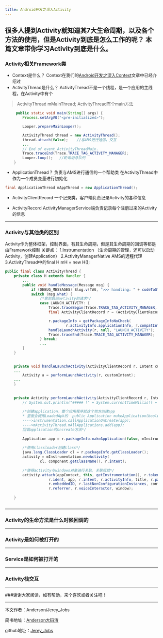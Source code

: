 ```yaml
---
title: Android开发之深入Activity
---
```


很多人提到Activity就知道其7大生命周期，以及各个方法的使用，但是Activity到底是怎么工作的呢？
本篇文章带你学习Activity到底是什么。
----------
### Activity相关Framework类
- Context是什么？
  Context在我们的[Android开发之深入Context][1]文章中已经介绍过
- ActivityThread是什么？
ActivityThread不是一个线程，是一个应用的主线程，在Activity中有个
>  ActivityThread mMainThread;
ActivityThread有个main方法
``` java
     public static void main(String[] args) {
        Process.setArgV0("<pre-initialized>");

        Looper.prepareMainLooper();

        ActivityThread thread = new ActivityThread();
        thread.attach(false);    //与AMS进行通信，交互
        ...
        // End of event ActivityThreadMain.
        Trace.traceEnd(Trace.TRACE_TAG_ACTIVITY_MANAGER);
        Looper.loop();   //轮询消息队列
    }
```

- ApplicationThread？
负责与AMS进行通信的一个帮助类
在ActivityThread中作为一个成员变量进行初始化

``` java
final ApplicationThread mAppThread = new ApplicationThread();
```

- ActivityClientRecord
一个记录类，客户端负责记录Activity的各种信息

- ActivityRecord
ActivityManagerService端负责记录每个注册过来的Activity的信息
---------- 
### Activity与其他类的区别
Activity作为整体框架，控制界面，有其生命周期，但是其生命周期的回调等都是由Framework控制
关键点：
1.Instrumentation （生命周期的管理，还可以启动Activity，创建Application）
2.ActivityManagerNative AMS的远程代理
3.ActivityThread中的final H mH = new H();

``` java
public final class ActivityThread {    
    private class H extends Handler {
        ...
        public void handleMessage(Message msg) {
            if (DEBUG_MESSAGES) Slog.v(TAG, ">>> handling: " + codeToString(msg.what));
            switch (msg.what) {
                /*拿到启动avtivity的请求*/
                case LAUNCH_ACTIVITY: {
                    Trace.traceBegin(Trace.TRACE_TAG_ACTIVITY_MANAGER, "activityStart");
                    final ActivityClientRecord r = (ActivityClientRecord) msg.obj;

                    r.packageInfo = getPackageInfoNoCheck(
                            r.activityInfo.applicationInfo, r.compatInfo);
                    handleLaunchActivity(r, null, "LAUNCH_ACTIVITY");
                    Trace.traceEnd(Trace.TRACE_TAG_ACTIVITY_MANAGER);
                } break;
                ...
        }
    }
        
        
    private void handleLaunchActivity(ActivityClientRecord r, Intent customIntent, String reason) {
    ...
        Activity a = performLaunchActivity(r, customIntent);
    ...
    }
    
    
    private Activity performLaunchActivity(ActivityClientRecord r, Intent customIntent) {
        // System.out.println("##### [" + System.currentTimeMillis() + "] ActivityThread.performLaunchActivity(" + r + ")");
        
        /*创建application，整个应用程序就这个地方创建app 
        * 里面会调用LoadedApk的  public Application makeApplication(boolean forceDefaultAppClass,Instrumentation instrumentation)
        ---->instrumentation.callApplicationOnCreate(app);
        ---->mActivityThread.mAllApplications.add(app);
        回调application的oncreate方法*/
    
        Application app = r.packageInfo.makeApplication(false, mInstrumentation);
        
        /*使用classloader创建class*/
        java.lang.ClassLoader cl = r.packageInfo.getClassLoader();
        activity = mInstrumentation.newActivity(
                cl, component.getClassName(), r.intent);
        
        /*使得activity与windows对象进行关联，关联后就*/
        activity.attach(appContext, this, getInstrumentation(), r.token,
                    r.ident, app, r.intent, r.activityInfo, title, r.parent,
                    r.embeddedID, r.lastNonConfigurationInstances, config,
                    r.referrer, r.voiceInteractor, window);
  
    }
    
```


----------
### Activity的生命方法是什么时候回调的
----------
### Activity是如何被打开的
----------
### Service是如何被打开的
----------
### Activity栈交互


 ----------
 ###谢谢大家阅读，如有帮助，来个喜欢或者关注吧！

 ----------
 本文作者：Anderson/Jerey_Jobs

 简书地址：[Anderson大码渣][2]

 github地址：[Jerey_Jobs][3]


  [1]: http://www.jianshu.com/p/25613ae8a88e
  [2]: http://www.jianshu.com/users/016a5ba708a0/latest_articles
  [3]: https://github.com/Jerey-Jobs